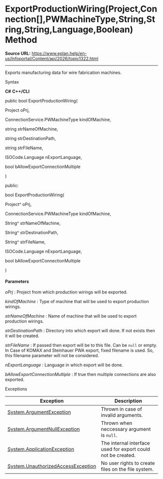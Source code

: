# ExportProductionWiring(Project,Connection[],PWMachineType,String,String,String,Language,Boolean) Method

**Source URL:** https://www.eplan.help/en-us/Infoportal/Content/api/2026/topic1322.html

---

Exports manufacturing data for wire fabrication machines.

Syntax

**C#**
**C++/CLI**


public bool ExportProductionWiring( 

   Project oPrj,

   ConnectionService.PWMachineType kindOfMachine,

   string strNameOfMachine,

   string strDestinationPath,

   string strFileName,

   ISOCode.Language nExportLanguage,

   bool bAllowExportConnectionMultiple

)

public:

bool ExportProductionWiring( 

   Project^ oPrj,

   ConnectionService.PWMachineType kindOfMachine,

   String^ strNameOfMachine,

   String^ strDestinationPath,

   String^ strFileName,

   ISOCode.Language nExportLanguage,

   bool bAllowExportConnectionMultiple

)


#### Parameters

*oPrj*
:   Project from which production wirings will be exported.

*kindOfMachine*
:   Type of machine that will be used to export production wirings.

*strNameOfMachine*
:   Name of machine that will be used to export production wirings.

*strDestinationPath*
:   Directory into which export will done. If not exists then it will be created.

*strFileName*
:   If passed then export will be to this file. Can be `null` or empty. In Case of KOMAX and Steinhauer PWA export, fixed filename is used. So, this filename parameter will not be considered.

*nExportLanguage*
:   Language in which export will be done.

*bAllowExportConnectionMultiple*
:   If true then multiple connections are also exported.

Exceptions

| Exception | Description |
| --- | --- |
| [System.ArgumentException](#) | Thrown in case of invalid arguments. |
| [System.ArgumentNullException](#) | Thrown when neccessary argument is `null`. |
| [System.ApplicationException](#) | The internal interface used for export could not be created. |
| [System.UnauthorizedAccessException](#) | No user rights to create files on the file system. |
